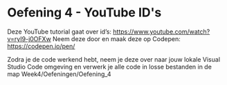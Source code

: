 
# Oefening 4 - YouTube ID's

Deze YouTube tutorial gaat over id’s: <https://www.youtube.com/watch?v=ryI9-j0OFXw> Neem deze door en maak deze op Codepen: <https://codepen.io/pen/>

Zodra je de code werkend hebt, neem je deze over naar jouw lokale Visual Studio Code omgeving en verwerk je alle code in losse bestanden in de map Week4/Oefeningen/Oefening_4
